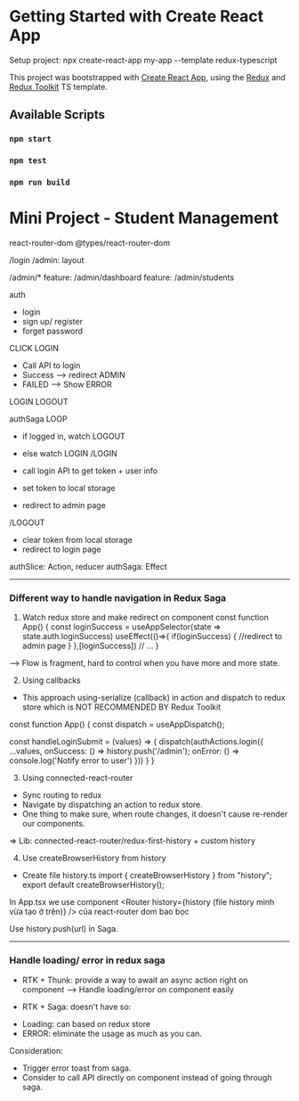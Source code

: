 # Getting Started with Create React App

Setup project:
npx create-react-app my-app --template redux-typescript

This project was bootstrapped with [Create React App](https://github.com/facebook/create-react-app), using the [Redux](https://redux.js.org/) and [Redux Toolkit](https://redux-toolkit.js.org/) TS template.

## Available Scripts

### `npm start`

### `npm test`

### `npm run build`

# Mini Project - Student Management

react-router-dom
@types/react-router-dom

/login
/admin: layout

/admin/\*
feature: /admin/dashboard
feature: /admin/students

auth

- login
- sign up/ register
- forget password

CLICK LOGIN

- Call API to login
- Success --> redirect ADMIN
- FAILED --> Show ERROR

LOGIN
LOGOUT

authSaga
LOOP

- if logged in, watch LOGOUT
- else watch LOGIN
  /LOGIN

- call login API to get token + user info
- set token to local storage
- redirect to admin page

/LOGOUT

- clear token from local storage
- redirect to login page

authSlice: Action, reducer
authSaga: Effect

---

### Different way to handle navigation in Redux Saga

1. Watch redux store and make redirect on component
   const function App() {
   const loginSuccess = useAppSelector(state => state.auth.loginSuccess)
   useEffect(()=>{
   if(loginSuccess) {
   //redirect to admin page
   }
   },[loginSuccess])
   // ...
   }

--> Flow is fragment, hard to control when you have more and more state.

2. Using callbacks

- This approach using-serialize (callback) in action and dispatch to redux store which is NOT RECOMMENDED BY Redux Toolkit

const function App() {
const dispatch = useAppDispatch();

const handleLoginSubmit = (values)
=> {
dispatch(authActions.login({
...values,
onSuccess: () => history.push('/admin');
onError: () => console.log('Notify error to user')
}))
}
}

3. Using connected-react-router

- Sync routing to redux
- Navigate by dispatching an action to redux store.
- One thing to make sure, when route changes, it doesn't cause re-render our components.

=> Lib: connected-react-router/redux-first-history + custom history

4. Use createBrowserHistory from history

- Create file history.ts
  import { createBrowserHistory } from "history";
  export default createBrowserHistory();

In App.tsx we use component <Router history={history (file history mình vừa tạo ở trên)} /> của react-router dom bao bọc <Switch/>

Use history.push(url) in Saga.

---

### Handle loading/ error in redux saga

- RTK + Thunk: provide a way to await an async action right on component --> Handle loading/error on component easily

- RTK + Saga: doesn't have so:

* Loading: can based on redux store
* ERROR: eliminate the usage as much as you can.

Consideration:

- Trigger error toast from saga.
- Consider to call API directly on component instead of going through saga.
